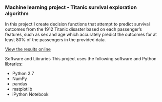 ### Machine learning project - Titanic survival exploration algorithm

In this project I create decision functions that attempt to predict survival outcomes from the 1912 Titanic disaster based on each passenger’s features, such as sex and age which accurately predict the outcomes for at least 80% of the passengers in the provided data.

[View the results online](https://nazanin1369.github.io/MachineLearning-titanic-survival-exploration/)

Software and Libraries
This project uses the following software and Python libraries:
* Python 2.7
* NumPy
* pandas
* matplotlib
* iPython Notebook
